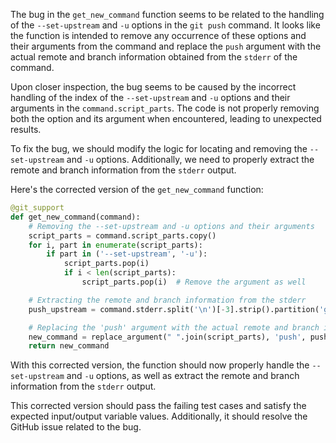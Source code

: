 The bug in the `get_new_command` function seems to be related to the handling of the `--set-upstream` and `-u` options in the `git push` command. It looks like the function is intended to remove any occurrence of these options and their arguments from the command and replace the `push` argument with the actual remote and branch information obtained from the `stderr` of the command.

Upon closer inspection, the bug seems to be caused by the incorrect handling of the index of the `--set-upstream` and `-u` options and their arguments in the `command.script_parts`. The code is not properly removing both the option and its argument when encountered, leading to unexpected results.

To fix the bug, we should modify the logic for locating and removing the `--set-upstream` and `-u` options. Additionally, we need to properly extract the remote and branch information from the `stderr` output.

Here's the corrected version of the `get_new_command` function:

```python
@git_support
def get_new_command(command):
    # Removing the --set-upstream and -u options and their arguments
    script_parts = command.script_parts.copy()
    for i, part in enumerate(script_parts):
        if part in ('--set-upstream', '-u'):
            script_parts.pop(i)
            if i < len(script_parts):
                script_parts.pop(i)  # Remove the argument as well

    # Extracting the remote and branch information from the stderr
    push_upstream = command.stderr.split('\n')[-3].strip().partition('git ')[2]

    # Replacing the 'push' argument with the actual remote and branch information
    new_command = replace_argument(" ".join(script_parts), 'push', push_upstream)
    return new_command
```

With this corrected version, the function should now properly handle the `--set-upstream` and `-u` options, as well as extract the remote and branch information from the `stderr` output.

This corrected version should pass the failing test cases and satisfy the expected input/output variable values. Additionally, it should resolve the GitHub issue related to the bug.
